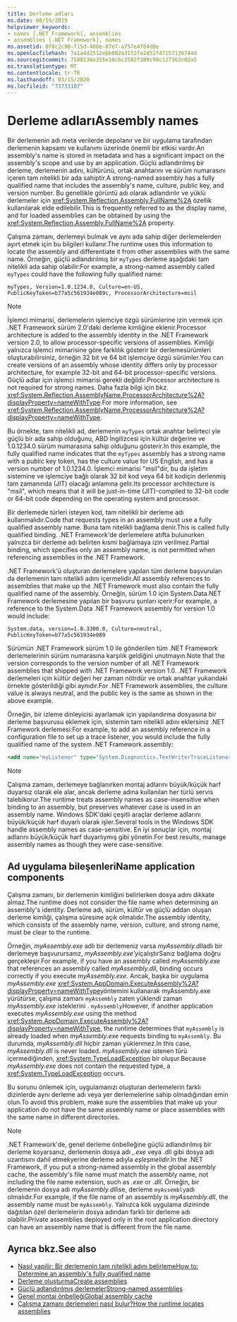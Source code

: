 ```yaml
---
title: Derleme adları
ms.date: 08/19/2019
helpviewer_keywords:
- names [.NET Framework], assemblies
- assemblies [.NET Framework], names
ms.assetid: 8f8c2c90-f15d-400e-87e7-a757e4f04d0e
ms.openlocfilehash: 7a1a4d2512ebb002a3153fe2d51f47157136744d
ms.sourcegitcommit: 7588136e355e10cbc2582f389c90c127363c02a5
ms.translationtype: MT
ms.contentlocale: tr-TR
ms.lasthandoff: 03/15/2020
ms.locfileid: "73733107"
---
```

# <a name="assembly-names"></a><span data-ttu-id="33b87-102">Derleme adları</span><span class="sxs-lookup"><span data-stu-id="33b87-102">Assembly names</span></span>
<span data-ttu-id="33b87-103">Bir derlemenin adı meta verilerde depolanır ve bir uygulama tarafından derlemenin kapsamı ve kullanımı üzerinde önemli bir etkisi vardır.</span><span class="sxs-lookup"><span data-stu-id="33b87-103">An assembly's name is stored in metadata and has a significant impact on the assembly's scope and use by an application.</span></span> <span data-ttu-id="33b87-104">Güçlü adlandırılmış bir derleme, derlemenin adını, kültürünü, ortak anahtarını ve sürüm numarasını içeren tam nitelikli bir ada sahiptir.</span><span class="sxs-lookup"><span data-stu-id="33b87-104">A strong-named assembly has a fully qualified name that includes the assembly's name, culture, public key, and version number.</span></span> <span data-ttu-id="33b87-105">Bu genellikle görüntü adı olarak adlandırılır ve yüklü derlemeler için <xref:System.Reflection.Assembly.FullName%2A> özellik kullanılarak elde edilebilir.</span><span class="sxs-lookup"><span data-stu-id="33b87-105">This is frequently referred to as the display name, and for loaded assemblies can be obtained by using the <xref:System.Reflection.Assembly.FullName%2A> property.</span></span>

 <span data-ttu-id="33b87-106">Çalışma zamanı, derlemeyi bulmak ve aynı ada sahip diğer derlemelerden ayırt etmek için bu bilgileri kullanır.</span><span class="sxs-lookup"><span data-stu-id="33b87-106">The runtime uses this information to locate the assembly and differentiate it from other assemblies with the same name.</span></span> <span data-ttu-id="33b87-107">Örneğin, güçlü adlandırılmış bir `myTypes` derleme aşağıdaki tam nitelikli ada sahip olabilir:</span><span class="sxs-lookup"><span data-stu-id="33b87-107">For example, a strong-named assembly called `myTypes` could have the following fully qualified name:</span></span>

```
myTypes, Version=1.0.1234.0, Culture=en-US, PublicKeyToken=b77a5c561934e089c, ProcessorArchitecture=msil
```

> [!NOTE]
> <span data-ttu-id="33b87-108">İşlemci mimarisi, derlemelerin işlemciye özgü sürümlerine izin vermek için .NET Framework sürüm 2.0'daki derleme kimliğine eklenir.</span><span class="sxs-lookup"><span data-stu-id="33b87-108">Processor architecture is added to the assembly identity in the .NET Framework version 2.0, to allow processor-specific versions of assemblies.</span></span> <span data-ttu-id="33b87-109">Kimliği yalnızca işlemci mimarisine göre farklılık gösterir bir derlemesürümleri oluşturabilirsiniz, örneğin 32 bit ve 64 bit işlemciye özgü sürümler.</span><span class="sxs-lookup"><span data-stu-id="33b87-109">You can create versions of an assembly whose identity differs only by processor architecture, for example 32-bit and 64-bit processor-specific versions.</span></span> <span data-ttu-id="33b87-110">Güçlü adlar için işlemci mimarisi gerekli değildir.</span><span class="sxs-lookup"><span data-stu-id="33b87-110">Processor architecture is not required for strong names.</span></span> <span data-ttu-id="33b87-111">Daha fazla bilgi için bkz. <xref:System.Reflection.AssemblyName.ProcessorArchitecture%2A?displayProperty=nameWithType>.</span><span class="sxs-lookup"><span data-stu-id="33b87-111">For more information, see <xref:System.Reflection.AssemblyName.ProcessorArchitecture%2A?displayProperty=nameWithType>.</span></span>

 <span data-ttu-id="33b87-112">Bu örnekte, tam nitelikli ad, derlemenin `myTypes` ortak anahtar belirteci yle güçlü bir ada sahip olduğunu, ABD İngilizcesi için kültür değerine ve 1.0.1234.0 sürüm numarasına sahip olduğunu gösterir.</span><span class="sxs-lookup"><span data-stu-id="33b87-112">In this example, the fully qualified name indicates that the `myTypes` assembly has a strong name with a public key token, has the culture value for US English, and has a version number of 1.0.1234.0.</span></span> <span data-ttu-id="33b87-113">İşlemci mimarisi "msil"dir, bu da işletim sistemine ve işlemciye bağlı olarak 32 bit kod veya 64 bit kodiçin derlenmiş tam zamanında (JIT) olacağı anlamına gelir.</span><span class="sxs-lookup"><span data-stu-id="33b87-113">Its processor architecture is "msil", which means that it will be just-in-time (JIT)-compiled to 32-bit code or 64-bit code depending on the operating system and processor.</span></span>

 <span data-ttu-id="33b87-114">Bir derlemede türleri isteyen kod, tam nitelikli bir derleme adı kullanmalıdır.</span><span class="sxs-lookup"><span data-stu-id="33b87-114">Code that requests types in an assembly must use a fully qualified assembly name.</span></span> <span data-ttu-id="33b87-115">Buna tam nitelikli bağlama denir.</span><span class="sxs-lookup"><span data-stu-id="33b87-115">This is called fully qualified binding.</span></span> <span data-ttu-id="33b87-116">.NET Framework'de derlemelere atıfta bulunurken yalnızca bir derleme adı belirten kısmi bağlamaya izin verilmez.</span><span class="sxs-lookup"><span data-stu-id="33b87-116">Partial binding, which specifies only an assembly name, is not permitted when referencing assemblies in the .NET Framework.</span></span>

 <span data-ttu-id="33b87-117">.NET Framework'ü oluşturan derlemelere yapılan tüm derleme başvuruları da derlemenin tam nitelikli adını içermelidir.</span><span class="sxs-lookup"><span data-stu-id="33b87-117">All assembly references to assemblies that make up the .NET Framework must also contain the fully qualified name of the assembly.</span></span> <span data-ttu-id="33b87-118">Örneğin, sürüm 1.0 için System.Data.NET Framework derlemesine yapılan bir başvuru şunları içerir:</span><span class="sxs-lookup"><span data-stu-id="33b87-118">For example, a reference to the System.Data .NET Framework assembly for version 1.0 would include:</span></span>

```
System.data, version=1.0.3300.0, Culture=neutral, PublicKeyToken=b77a5c561934e089
```

 <span data-ttu-id="33b87-119">Sürümün .NET Framework sürüm 1.0 ile gönderilen tüm .NET Framework derlemelerinin sürüm numarasına karşılık geldiğini unutmayın.</span><span class="sxs-lookup"><span data-stu-id="33b87-119">Note that the version corresponds to the version number of all .NET Framework assemblies that shipped with .NET Framework version 1.0.</span></span> <span data-ttu-id="33b87-120">.NET Framework derlemeleri için kültür değeri her zaman nötrdür ve ortak anahtar yukarıdaki örnekte gösterildiği gibi aynıdır.</span><span class="sxs-lookup"><span data-stu-id="33b87-120">For .NET Framework assemblies, the culture value is always neutral, and the public key is the same as shown in the above example.</span></span>

 <span data-ttu-id="33b87-121">Örneğin, bir izleme dinleyicisi ayarlamak için yapılandırma dosyasına bir derleme başvurusu eklemek için, sistemin tam nitelikli adını eklersiniz .NET Framework derlemesi:</span><span class="sxs-lookup"><span data-stu-id="33b87-121">For example, to add an assembly reference in a configuration file to set up a trace listener, you would include the fully qualified name of the system .NET Framework assembly:</span></span>

```xml
<add name="myListener" type="System.Diagnostics.TextWriterTraceListener, System, Version=1.0.3300.0, Culture=neutral, PublicKeyToken=b77a5c561934e089" initializeData="c:\myListener.log" />
```

> [!NOTE]
> <span data-ttu-id="33b87-122">Çalışma zamanı, derlemeye bağlanırken montaj adlarını büyük/küçük harf duyarsız olarak ele alar, ancak derleme adına kullanılan her türlü servis talebikorur.</span><span class="sxs-lookup"><span data-stu-id="33b87-122">The runtime treats assembly names as case-insensitive when binding to an assembly, but preserves whatever case is used in an assembly name.</span></span> <span data-ttu-id="33b87-123">Windows SDK'daki çeşitli araçlar derleme adlarını büyük/küçük harf duyarlı olarak işler.</span><span class="sxs-lookup"><span data-stu-id="33b87-123">Several tools in the Windows SDK handle assembly names as case-sensitive.</span></span> <span data-ttu-id="33b87-124">En iyi sonuçlar için, montaj adlarını büyük/küçük harf duyarlıymış gibi yönetin.</span><span class="sxs-lookup"><span data-stu-id="33b87-124">For best results, manage assembly names as though they were case-sensitive.</span></span>

## <a name="name-application-components"></a><span data-ttu-id="33b87-125">Ad uygulama bileşenleri</span><span class="sxs-lookup"><span data-stu-id="33b87-125">Name application components</span></span>
 <span data-ttu-id="33b87-126">Çalışma zamanı, bir derlemenin kimliğini belirlerken dosya adını dikkate almaz.</span><span class="sxs-lookup"><span data-stu-id="33b87-126">The runtime does not consider the file name when determining an assembly's identity.</span></span> <span data-ttu-id="33b87-127">Derleme adı, sürüm, kültür ve güçlü addan oluşan derleme kimliği, çalışma süresine açık olmalıdır.</span><span class="sxs-lookup"><span data-stu-id="33b87-127">The assembly identity, which consists of the assembly name, version, culture, and strong name, must be clear to the runtime.</span></span>

 <span data-ttu-id="33b87-128">Örneğin, *myAssembly.exe* adlı bir derlemeniz varsa *myAssembly.dll*adlı bir derlemeye başvurursanız, *myAssembly.exe'yi*çalıştırSanız bağlama doğru gerçekleşir.</span><span class="sxs-lookup"><span data-stu-id="33b87-128">For example, if you have an assembly called *myAssembly.exe* that references an assembly called *myAssembly.dll*, binding occurs correctly if you execute *myAssembly.exe*.</span></span> <span data-ttu-id="33b87-129">Ancak, başka bir uygulama *myAssembly.exe* <xref:System.AppDomain.ExecuteAssembly%2A?displayProperty=nameWithType>yöntemini kullanarak myAssembly.exe yürütürse, çalışma zamanı `myAssembly` zaten yüklendi zaman *myAssembly.exe* isteklerini . `myAssembly`</span><span class="sxs-lookup"><span data-stu-id="33b87-129">However, if another application executes *myAssembly.exe* using the method <xref:System.AppDomain.ExecuteAssembly%2A?displayProperty=nameWithType>, the runtime determines that `myAssembly` is already loaded when *myAssembly.exe* requests binding to `myAssembly`.</span></span> <span data-ttu-id="33b87-130">Bu durumda, *myAssembly.dll* hiçbir zaman yüklenmez.</span><span class="sxs-lookup"><span data-stu-id="33b87-130">In this case, *myAssembly.dll* is never loaded.</span></span> <span data-ttu-id="33b87-131">*myAssembly.exe* istenen türü içermediğinden, <xref:System.TypeLoadException> bir oluşur.</span><span class="sxs-lookup"><span data-stu-id="33b87-131">Because *myAssembly.exe* does not contain the requested type, a <xref:System.TypeLoadException> occurs.</span></span>

 <span data-ttu-id="33b87-132">Bu sorunu önlemek için, uygulamanızı oluşturan derlemelerin farklı dizinlerde aynı derleme adı veya yer derlemelerine sahip olmadığından emin olun.</span><span class="sxs-lookup"><span data-stu-id="33b87-132">To avoid this problem, make sure the assemblies that make up your application do not have the same assembly name or place assemblies with the same name in different directories.</span></span>

> [!NOTE]
> <span data-ttu-id="33b87-133">.NET Framework'de, genel derleme önbelleğine güçlü adlandırılmış bir derleme koyarsanız, derlemenin dosya adı *,.exe* veya .dll gibi dosya adı uzantısını dahil etmekyerine derleme adıyla *eşleşmelidir.*</span><span class="sxs-lookup"><span data-stu-id="33b87-133">In the .NET Framework, if you put a strong-named assembly in the global assembly cache, the assembly's file name must match the assembly name, not including the file name extension, such as *.exe* or *.dll*.</span></span> <span data-ttu-id="33b87-134">Örneğin, bir derlemenin dosya adı *myAssembly.dll*ise, derleme `myAssembly`adı olmalıdır.</span><span class="sxs-lookup"><span data-stu-id="33b87-134">For example, if the file name of an assembly is *myAssembly.dll*, the assembly name must be `myAssembly`.</span></span> <span data-ttu-id="33b87-135">Yalnızca kök uygulama dizininde dağıtılan özel derlemelerin dosya adından farklı bir derleme adı olabilir.</span><span class="sxs-lookup"><span data-stu-id="33b87-135">Private assemblies deployed only in the root application directory can have an assembly name that is different from the file name.</span></span>

## <a name="see-also"></a><span data-ttu-id="33b87-136">Ayrıca bkz.</span><span class="sxs-lookup"><span data-stu-id="33b87-136">See also</span></span>

- [<span data-ttu-id="33b87-137">Nasıl yapilir: Bir derlemenin tam nitelikli adını belirleme</span><span class="sxs-lookup"><span data-stu-id="33b87-137">How to: Determine an assembly's fully qualified name</span></span>](find-fully-qualified-name.md)
- [<span data-ttu-id="33b87-138">Derleme oluşturma</span><span class="sxs-lookup"><span data-stu-id="33b87-138">Create assemblies</span></span>](create.md)
- [<span data-ttu-id="33b87-139">Güçlü adlandırılmış derlemeler</span><span class="sxs-lookup"><span data-stu-id="33b87-139">Strong-named assemblies</span></span>](strong-named.md)
- [<span data-ttu-id="33b87-140">Genel montaj önbelleği</span><span class="sxs-lookup"><span data-stu-id="33b87-140">Global assembly cache</span></span>](../../framework/app-domains/gac.md)
- [<span data-ttu-id="33b87-141">Çalışma zamanı derlemeleri nasıl bulur?</span><span class="sxs-lookup"><span data-stu-id="33b87-141">How the runtime locates assemblies</span></span>](../../framework/deployment/how-the-runtime-locates-assemblies.md)
